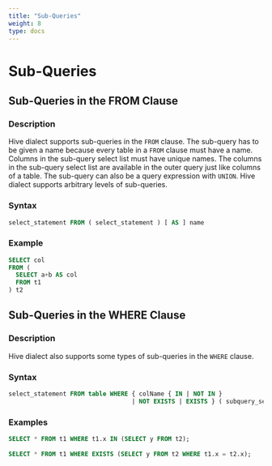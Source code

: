 ```yaml
---
title: "Sub-Queries"
weight: 8
type: docs
---
```

<!--
Licensed to the Apache Software Foundation (ASF) under one
or more contributor license agreements.  See the NOTICE file
distributed with this work for additional information
regarding copyright ownership.  The ASF licenses this file
to you under the Apache License, Version 2.0 (the
"License"); you may not use this file except in compliance
with the License.  You may obtain a copy of the License at
  http://www.apache.org/licenses/LICENSE-2.0
Unless required by applicable law or agreed to in writing,
software distributed under the License is distributed on an
"AS IS" BASIS, WITHOUT WARRANTIES OR CONDITIONS OF ANY
KIND, either express or implied.  See the License for the
specific language governing permissions and limitations
under the License.
-->

# Sub-Queries

## Sub-Queries in the FROM Clause

### Description

Hive dialect supports sub-queries in the `FROM` clause. The sub-query has to be given a name because every table in a `FROM` clause must have a name.
Columns in the sub-query select list must have unique names.
The columns in the sub-query select list are available in the outer query just like columns of a table.
The sub-query can also be a query expression with `UNION`. Hive dialect supports arbitrary levels of sub-queries.

### Syntax

```sql
select_statement FROM ( select_statement ) [ AS ] name
```

### Example

```sql
SELECT col
FROM (
  SELECT a+b AS col
  FROM t1
) t2
```

## Sub-Queries in the WHERE Clause

### Description

Hive dialect also supports some types of sub-queries in the `WHERE` clause.

### Syntax

```sql
select_statement FROM table WHERE { colName { IN | NOT IN } 
                                  | NOT EXISTS | EXISTS } ( subquery_select_statement )
```

### Examples

```sql
SELECT * FROM t1 WHERE t1.x IN (SELECT y FROM t2);
 
SELECT * FROM t1 WHERE EXISTS (SELECT y FROM t2 WHERE t1.x = t2.x);
```
